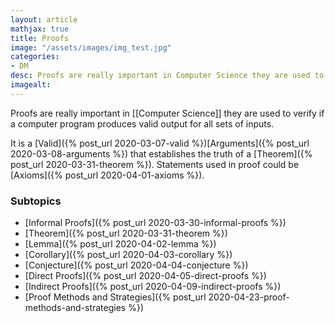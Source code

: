 ```yaml
---
layout: article
mathjax: true
title: Proofs
image: "/assets/images/img_test.jpg"
categories:
- DM
desc: Proofs are really important in Computer Science they are used to verify if a computer program produces valid output for all sets of inputs. 
imagealt: 
---
```


Proofs are really important in [[Computer Science]] they are used to verify if a computer program produces valid output for all sets of inputs.

It is a [Valid]({% post_url 2020-03-07-valid %})[Arguments]({% post_url 2020-03-08-arguments %}) that establishes the truth of a [Theorem]({% post_url 2020-03-31-theorem %}).
Statements used in proof could be [Axioms]({% post_url 2020-04-01-axioms %}).

### Subtopics
- [Informal Proofs]({% post_url 2020-03-30-informal-proofs %})
- [Theorem]({% post_url 2020-03-31-theorem %})
- [Lemma]({% post_url 2020-04-02-lemma %})
- [Corollary]({% post_url 2020-04-03-corollary %})
- [Conjecture]({% post_url 2020-04-04-conjecture %})
- [Direct Proofs]({% post_url 2020-04-05-direct-proofs %})
- [Indirect Proofs]({% post_url 2020-04-09-indirect-proofs %})
- [Proof Methods and Strategies]({% post_url 2020-04-23-proof-methods-and-strategies %})


